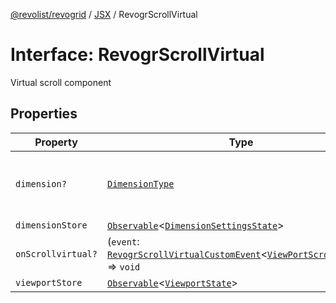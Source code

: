 [@revolist/revogrid](README.md) / [JSX](Namespace.JSX.md) / RevogrScrollVirtual

# Interface: RevogrScrollVirtual

Virtual scroll component

## Properties

| Property | Type | Description | Defined in |
| ------ | ------ | ------ | ------ |
| `dimension?` | [`DimensionType`](TypeAlias.DimensionType.md) | Scroll dimension (`X` - `rgCol` or `Y` - `rgRow`) | [src/components.d.ts:2067](https://github.com/revolist/revogrid/blob/babcd934a05d11632dc60c6964673e41a780bbb7/src/components.d.ts#L2067) |
| `dimensionStore` | [`Observable`](TypeAlias.Observable.md)\<[`DimensionSettingsState`](Interface.DimensionSettingsState.md)\> | Dimensions | [src/components.d.ts:2071](https://github.com/revolist/revogrid/blob/babcd934a05d11632dc60c6964673e41a780bbb7/src/components.d.ts#L2071) |
| `onScrollvirtual?` | (`event`: [`RevogrScrollVirtualCustomEvent`](Interface.RevogrScrollVirtualCustomEvent.md)\<[`ViewPortScrollEvent`](TypeAlias.ViewPortScrollEvent.md)\>) => `void` | Scroll event | [src/components.d.ts:2075](https://github.com/revolist/revogrid/blob/babcd934a05d11632dc60c6964673e41a780bbb7/src/components.d.ts#L2075) |
| `viewportStore` | [`Observable`](TypeAlias.Observable.md)\<[`ViewportState`](Interface.ViewportState.md)\> | Viewport | [src/components.d.ts:2079](https://github.com/revolist/revogrid/blob/babcd934a05d11632dc60c6964673e41a780bbb7/src/components.d.ts#L2079) |

